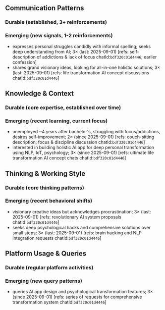 ## Communication Patterns
### Durable (established, 3+ reinforcements)

### Emerging (new signals, 1-2 reinforcements)
- expresses personal struggles candidly with informal spelling; seeks deep understanding from AI; 3× (last: 2025-09-01) [refs: self-description of addictions & lack of focus chatId:`bdf320c01d4446`; earlier confession]
- shares grand visionary ideas, looking for all-in-one holistic solutions; 3× (last: 2025-09-01) [refs: life transformation AI concept discussions chatId:`bdf320c01d4446`]

## Knowledge & Context
### Durable (core expertise, established over time)

### Emerging (recent learning, current focus)
- unemployed ~4 years after bachelor's, struggling with focus/addictions, desires self-improvement; 2× (since 2025-09-01) [refs: couch-sitting description; focus & discipline discussion chatId:`bdf320c01d4446`]
- interested in building holistic AI app for deep personal transformation using NLP, IoT, psychology; 3× (since 2025-09-01) [refs: ultimate life transformation AI concept chats chatId:`bdf320c01d4446`]

## Thinking & Working Style
### Durable (core thinking patterns)

### Emerging (recent behavioral shifts)
- visionary creative ideas but acknowledges procrastination; 3× (last: 2025-09-01) [refs: revolutionary AI system proposals chatId:`bdf320c01d4446`]
- seeks deep psychological hacks and comprehensive solutions over small steps; 3× (last: 2025-09-01) [refs: brain hacking and NLP integration requests chatId:`bdf320c01d4446`]

## Platform Usage & Queries
### Durable (regular platform activities)

### Emerging (new query patterns)
- queries AI app design and psychological transformation features; 3× (since 2025-09-01) [refs: series of requests for comprehensive transformation system chatId:`bdf320c01d4446`]